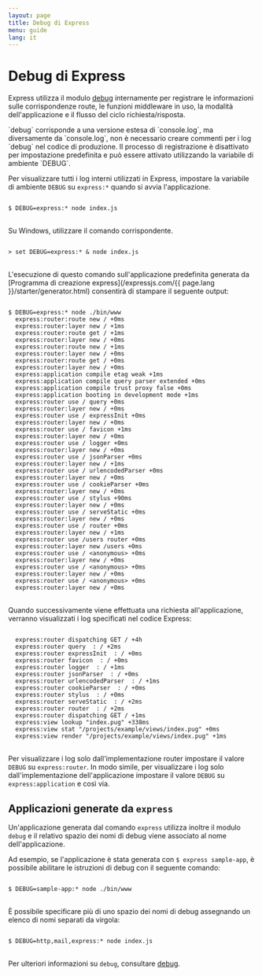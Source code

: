 ```yaml
---
layout: page
title: Debug di Express
menu: guide
lang: it
---
```


# Debug di Express

Express utilizza il modulo [debug](https://www.npmjs.com/package/debug)
internamente per registrare le informazioni sulle corrispondenze route, le funzioni middleware in uso, la modalità dell'applicazione
e il flusso del ciclo richiesta/risposta.

<div class="doc-box doc-info" markdown="1">
`debug` corrisponde a una versione estesa di `console.log`, ma diversamente da `console.log`, non è necessario
creare commenti per i log `debug` nel codice di produzione. Il processo di registrazione è disattivato per impostazione predefinita e può essere attivato utilizzando la variabile di ambiente `DEBUG`.
</div>

Per visualizzare tutti i log interni utilizzati in Express, impostare la variabile di ambiente `DEBUG` su
`express:*` quando si avvia l'applicazione.

<pre>
<code class="language-sh" translate="no">
$ DEBUG=express:* node index.js
</code>
</pre>

Su Windows, utilizzare il comando corrispondente.

<pre>
<code class="language-sh" translate="no">
> set DEBUG=express:* & node index.js
</code>
</pre>

L'esecuzione di questo comando sull'applicazione predefinita generata da [Programma di creazione express](/expressjs.com/{{ page.lang }}/starter/generator.html) consentirà di stampare il seguente output:

<pre>
<code class="language-sh" translate="no">
$ DEBUG=express:* node ./bin/www
  express:router:route new / +0ms
  express:router:layer new / +1ms
  express:router:route get / +1ms
  express:router:layer new / +0ms
  express:router:route new / +1ms
  express:router:layer new / +0ms
  express:router:route get / +0ms
  express:router:layer new / +0ms
  express:application compile etag weak +1ms
  express:application compile query parser extended +0ms
  express:application compile trust proxy false +0ms
  express:application booting in development mode +1ms
  express:router use / query +0ms
  express:router:layer new / +0ms
  express:router use / expressInit +0ms
  express:router:layer new / +0ms
  express:router use / favicon +1ms
  express:router:layer new / +0ms
  express:router use / logger +0ms
  express:router:layer new / +0ms
  express:router use / jsonParser +0ms
  express:router:layer new / +1ms
  express:router use / urlencodedParser +0ms
  express:router:layer new / +0ms
  express:router use / cookieParser +0ms
  express:router:layer new / +0ms
  express:router use / stylus +90ms
  express:router:layer new / +0ms
  express:router use / serveStatic +0ms
  express:router:layer new / +0ms
  express:router use / router +0ms
  express:router:layer new / +1ms
  express:router use /users router +0ms
  express:router:layer new /users +0ms
  express:router use / &lt;anonymous&gt; +0ms
  express:router:layer new / +0ms
  express:router use / &lt;anonymous&gt; +0ms
  express:router:layer new / +0ms
  express:router use / &lt;anonymous&gt; +0ms
  express:router:layer new / +0ms
</code>
</pre>

Quando successivamente viene effettuata una richiesta all'applicazione, verranno visualizzati i log specificati nel codice Express:

<pre>
<code class="language-sh" translate="no">
  express:router dispatching GET / +4h
  express:router query  : / +2ms
  express:router expressInit  : / +0ms
  express:router favicon  : / +0ms
  express:router logger  : / +1ms
  express:router jsonParser  : / +0ms
  express:router urlencodedParser  : / +1ms
  express:router cookieParser  : / +0ms
  express:router stylus  : / +0ms
  express:router serveStatic  : / +2ms
  express:router router  : / +2ms
  express:router dispatching GET / +1ms
  express:view lookup "index.pug" +338ms
  express:view stat "/projects/example/views/index.pug" +0ms
  express:view render "/projects/example/views/index.pug" +1ms
</code>
</pre>

Per visualizzare i log solo dall'implementazione router impostare il valore `DEBUG` su `express:router`. In modo simile, per visualizzare i log solo dall'implementazione dell'applicazione impostare il valore `DEBUG` su `express:application` e così via.

## Applicazioni generate da `express`

Un'applicazione generata dal comando `express` utilizza inoltre il modulo `debug` e il relativo spazio dei nomi di debug viene associato al nome dell'applicazione.

Ad esempio, se l'applicazione è stata generata con `$ express sample-app`, è possibile abilitare le istruzioni di debug con il seguente comando:

<pre>
<code class="language-sh" translate="no">
$ DEBUG=sample-app:* node ./bin/www
</code>
</pre>

È possibile specificare più di uno spazio dei nomi di debug assegnando un elenco di nomi separati da virgola:

<pre>
<code class="language-sh" translate="no">
$ DEBUG=http,mail,express:* node index.js
</code>
</pre>

Per ulteriori informazioni su `debug`, consultare [debug](https://www.npmjs.com/package/debug).

